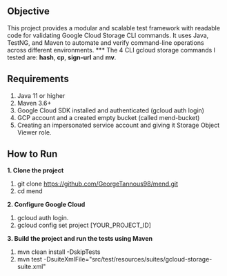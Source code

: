 ## Objective 
This project provides a modular and scalable test framework with readable code for validating Google Cloud Storage CLI commands.
It uses Java, TestNG, and Maven to automate and verify command-line operations across different environments. 
*** The 4 CLI gcloud storage commands I tested are: **hash**, **cp**, **sign-url** and **mv**.

## Requirements 
1. Java 11 or higher
2. Maven 3.6+
3. Google Cloud SDK installed and authenticated (gcloud auth login)
4. GCP account and a created empty bucket (called mend-bucket)
5. Creating an impersonated service account and giving it Storage Object Viewer role.

## How to Run
**1. Clone the project** 
  1. git clone https://github.com/GeorgeTannous98/mend.git
  2. cd mend
     
**2. Configure Google Cloud**
  1. gcloud auth login.
  2. gcloud config set project [YOUR_PROJECT_ID] 
      
**3. Build the project and run the tests using Maven**   
  1. mvn clean install -DskipTests
  2. mvn test -DsuiteXmlFile="src/test/resources/suites/gcloud-storage-suite.xml"
